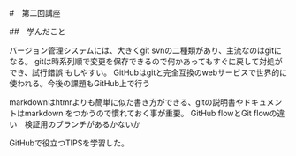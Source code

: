 #　第二回講座

##　学んだこと

バージョン管理システムには、大きくgit svnの二種類があり、主流なのはgitになる。
gitは時系列順で変更を保存できるので何かあってもすぐに戻して対処ができ、試行錯誤
もしやすい。
GitHubはgitと完全互換のwebサービスで世界的に使われる。今後の課題もGitHub上で行う

markdownはhtmrよりも簡単に似た書き方ができる、gitの説明書やドキュメントはmarkdown
をつかうので慣れておく事が重要。
GitHub flowとGit flowの違い　検証用のブランチがあるかないか

GitHubで役立つTIPSを学習した。